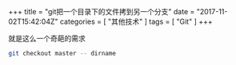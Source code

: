 +++
title = "git把一个目录下的文件拷到另一个分支"
date = "2017-11-02T15:42:04Z"
categories = [
    "其他技术"
]
tags = [
    "Git"
]
+++

就是这么一个奇葩的需求

```bash
git checkout master -- dirname
```

<!--more-->

